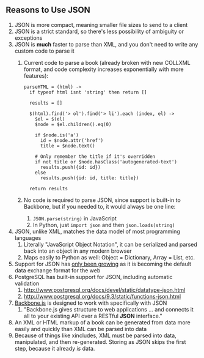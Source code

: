 ## Reasons to Use JSON

1.  JSON is more compact, meaning smaller file sizes to send to a client
2.  JSON is a strict standard, so there's less possibility of ambiguity or exceptions
3.  JSON is **much** faster to parse than XML, and you don't need to write any custom code to parse it
    1.  Current code to parse a book (already broken with new COLLXML format, and code complexity increases exponentially with more features):
          `````
          parseHTML = (html) ->
            if typeof html isnt 'string' then return []

            results = []

            $(html).find('> ol').find('> li').each (index, el) ->
              $el = $(el)
              $node = $el.children().eq(0)

              if $node.is('a')
                id = $node.attr('href')
                title = $node.text()

              # Only remember the title if it's overridden
              if not title or $node.hasClass('autogenerated-text')
                results.push({id: id})
              else
                results.push({id: id, title: title})

            return results
          `````

    2.  No code is required to parse JSON, since support is built-in to Backbone, but if you needed to, it would always be one line:
        1.  ```JSON.parse(string)``` in JavaScript
        2.  In Python, just ```import json``` and then ```json.loads(string)```
3.  JSON, unlike XML, matches the data model of most programming languages
    1.  Literally "JavaScript Object Notation", it can be serialized and parsed back into an object in any modern browser
    2.  Maps easily to Python as well: Object = Dictionary, Array = List, etc.
4.  Support for JSON has [only been growing](http://blog.appfog.com/why-json-will-continue-to-push-xml-out-of-the-picture/) as it is becoming the default data exchange format for the web
5.  PostgreSQL has built-in support for JSON, including automatic validation
    1.  http://www.postgresql.org/docs/devel/static/datatype-json.html
    2.  http://www.postgresql.org/docs/9.3/static/functions-json.html
6.  [Backbone.js](http://backbonejs.org) is designed to work with specifically with JSON
    1.  "Backbone.js gives structure to web applications ... and connects it all to your existing API over a RESTful **JSON** interface."
7.  An XML or HTML markup of a book can be generated from data more easily and quickly than XML can be parsed into data
8.  Because of things like xincludes, XML must be parsed into data, manipulated, and then re-generated.  Storing as JSON skips the first step, because it already _is_ data.
